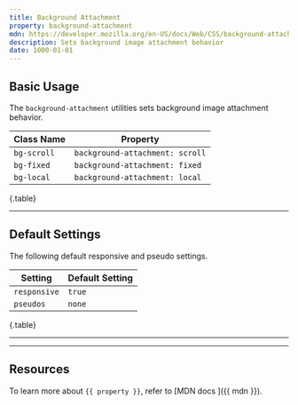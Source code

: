 ```yaml
---
title: Background Attachment
property: background-attachment
mdn: https://developer.mozilla.org/en-US/docs/Web/CSS/background-attachment
description: Sets background image attachment behavior
date: 1000-01-01
---
```


## Basic Usage

The `background-attachment` utilities sets background image attachment behavior.

| Class Name  | Property                        |
| ----------- | ------------------------------- |
| `bg-scroll` | `background-attachment: scroll` |
| `bg-fixed`  | `background-attachment: fixed`  |
| `bg-local`  | `background-attachment: local`  |

{.table}

---

## Default Settings

The following default responsive and pseudo settings.

| Setting      | Default Setting |
| ------------ | --------------- |
| `responsive` | `true`          |
| `pseudos`    | `none`          |

{.table}

---

---

## Resources

To learn more about `{{ property }}`, refer to [MDN docs <i class="far fa-external-link ml-6"></i>]({{ mdn }}).
